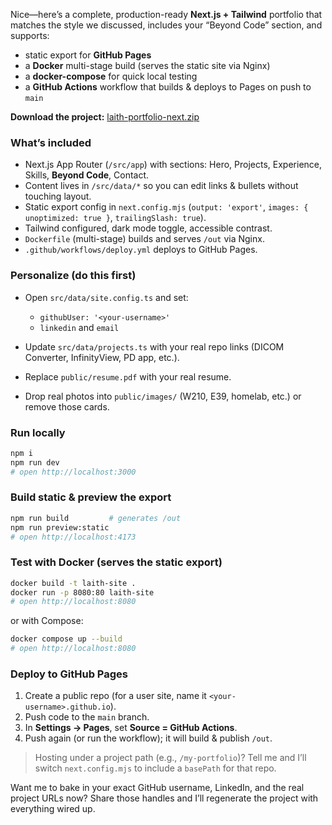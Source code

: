 Nice—here’s a complete, production-ready **Next.js + Tailwind** portfolio that matches the style we discussed, includes your “Beyond Code” section, and supports:

* static export for **GitHub Pages**
* a **Docker** multi-stage build (serves the static site via Nginx)
* a **docker-compose** for quick local testing
* a **GitHub Actions** workflow that builds & deploys to Pages on push to `main`

**Download the project:** [laith-portfolio-next.zip](sandbox:/mnt/data/laith-portfolio-next.zip)

### What’s included

* Next.js App Router (`/src/app`) with sections: Hero, Projects, Experience, Skills, **Beyond Code**, Contact.
* Content lives in `/src/data/*` so you can edit links & bullets without touching layout.
* Static export config in `next.config.mjs` (`output: 'export'`, `images: { unoptimized: true }`, `trailingSlash: true`).
* Tailwind configured, dark mode toggle, accessible contrast.
* `Dockerfile` (multi-stage) builds and serves `/out` via Nginx.
* `.github/workflows/deploy.yml` deploys to GitHub Pages.

### Personalize (do this first)

* Open `src/data/site.config.ts` and set:

  * `githubUser: '<your-username>'`
  * `linkedin` and `email`
* Update `src/data/projects.ts` with your real repo links (DICOM Converter, InfinityView, PD app, etc.).
* Replace `public/resume.pdf` with your real resume.
* Drop real photos into `public/images/` (W210, E39, homelab, etc.) or remove those cards.

### Run locally

```bash
npm i
npm run dev
# open http://localhost:3000
```

### Build static & preview the export

```bash
npm run build         # generates /out
npm run preview:static
# open http://localhost:4173
```

### Test with Docker (serves the static export)

```bash
docker build -t laith-site .
docker run -p 8080:80 laith-site
# open http://localhost:8080
```

or with Compose:

```bash
docker compose up --build
# open http://localhost:8080
```

### Deploy to GitHub Pages

1. Create a public repo (for a user site, name it `<your-username>.github.io`).
2. Push code to the `main` branch.
3. In **Settings → Pages**, set **Source = GitHub Actions**.
4. Push again (or run the workflow); it will build & publish `/out`.

> Hosting under a project path (e.g., `/my-portfolio`)? Tell me and I’ll switch `next.config.mjs` to include a `basePath` for that repo.

Want me to bake in your exact GitHub username, LinkedIn, and the real project URLs now? Share those handles and I’ll regenerate the project with everything wired up.
